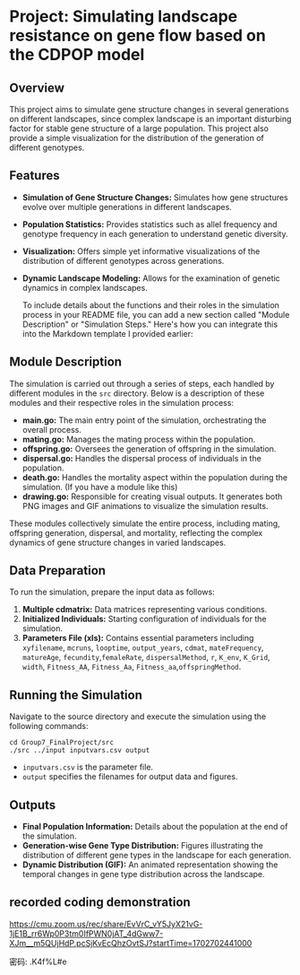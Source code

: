 # Project: Simulating landscape resistance on gene flow based on the CDPOP model

## Overview
 This project aims to simulate gene structure changes in several generations on different landscapes, since complex landscape is an important disturbing factor for stable gene structure of a large population. This project also provide a simple visualization for the distribution of the generation of different genotypes.

## Features
- **Simulation of Gene Structure Changes:** Simulates how gene structures evolve over multiple generations in different landscapes.
- **Population Statistics:** Provides statistics such as allel frequency and genotype frequency in each generation to understand genetic diversity.
- **Visualization:** Offers simple yet informative visualizations of the distribution of different genotypes across generations.
- **Dynamic Landscape Modeling:** Allows for the examination of genetic dynamics in complex landscapes.

  To include details about the functions and their roles in the simulation process in your README file, you can add a new section called "Module Description" or "Simulation Steps." Here's how you can integrate this into the Markdown template I provided earlier:


## Module Description

The simulation is carried out through a series of steps, each handled by different modules in the `src` directory. Below is a description of these modules and their respective roles in the simulation process:

- **main.go:** The main entry point of the simulation, orchestrating the overall process.
- **mating.go:** Manages the mating process within the population.
- **offspring.go:** Oversees the generation of offspring in the simulation.
- **dispersal.go:** Handles the dispersal process of individuals in the population.
- **death.go:** Handles the mortality aspect within the population during the simulation. (If you have a module like this)
- **drawing.go:** Responsible for creating visual outputs. It generates both PNG images and GIF animations to visualize the simulation results.
  
These modules collectively simulate the entire process, including mating, offspring generation, dispersal, and mortality, reflecting the complex dynamics of gene structure changes in varied landscapes.


## Data Preparation
To run the simulation, prepare the input data as follows:

1. **Multiple cdmatrix:** Data matrices representing various conditions.
2. **Initialized Individuals:** Starting configuration of individuals for the simulation.
3. **Parameters File (xls):** Contains essential parameters including `xyfilename`, `mcruns`, `looptime`, `output_years`, `cdmat`, `mateFrequency`, `matureAge`, `fecundity`,`femaleRate`, `dispersalMethod`, `r`, `K_env`, `K_Grid`, `width`, `Fitness_AA`, `Fitness_Aa`, `Fitness_aa`,`offspringMethod`.



## Running the Simulation
Navigate to the source directory and execute the simulation using the following commands:
```
cd Group7_FinalProject/src
./src ../input inputvars.csv output
```
- `inputvars.csv` is the parameter file.
- `output` specifies the filenames for output data and figures.

## Outputs
- **Final Population Information:** Details about the population at the end of the simulation.
- **Generation-wise Gene Type Distribution:** Figures illustrating the distribution of different gene types in the landscape for each generation.
- **Dynamic Distribution (GIF):** An animated representation showing the temporal changes in gene type distribution across the landscape.

## recorded coding demonstration 
https://cmu.zoom.us/rec/share/EvVrC_vY5JyX21vG-1jE1B_rr6Wp0P3tm0IfPWN0jAT_4dGww7-XJm__m5QUjHdP.pcSjKvEcQhzOvtSJ?startTime=1702702441000

密码: .K4f%L#e

